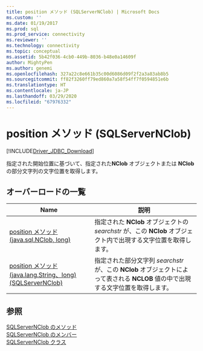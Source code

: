 ```yaml
---
title: position メソッド (SQLServerNClob) | Microsoft Docs
ms.custom: ''
ms.date: 01/19/2017
ms.prod: sql
ms.prod_service: connectivity
ms.reviewer: ''
ms.technology: connectivity
ms.topic: conceptual
ms.assetid: 5b42f036-4cb0-449b-8036-b48e0a14609f
author: MightyPen
ms.author: genemi
ms.openlocfilehash: 327a22c8e661b35c00d6086d09f2f2a3a83ab8b5
ms.sourcegitcommit: ff82f3260ff79ed860a7a58f54ff7f0594851e6b
ms.translationtype: HT
ms.contentlocale: ja-JP
ms.lasthandoff: 03/29/2020
ms.locfileid: "67976332"
---
```

# <a name="position-method-sqlservernclob"></a>position メソッド (SQLServerNClob)
[!INCLUDE[Driver_JDBC_Download](../../../includes/driver_jdbc_download.md)]

  指定された開始位置に基づいて、指定された**NClob** オブジェクトまたは **NClob** の部分文字列の文字位置を取得します。  
  
## <a name="overload-list"></a>オーバーロードの一覧  
  
|Name|説明|  
|----------|-----------------|  
|[position メソッド &#40;java.sql.NClob, long&#41;](../../../connect/jdbc/reference/position-method-java-sql-nclob-long.md)|指定された **NClob** オブジェクトの *searchstr* が、この **NClob** オブジェクト内で出現する文字位置を取得します。|  
|[position メソッド &#40;java.lang.String、long&#41; &#40;SQLServerNClob&#41;](../../../connect/jdbc/reference/position-method-java-lang-string-long-sqlservernclob.md)|指定された部分文字列 *searchstr* が、この **NClob** オブジェクトによって表される **NCLOB** 値の中で出現する文字位置を取得します。|  
  
## <a name="see-also"></a>参照  
 [SQLServerNClob のメソッド](../../../connect/jdbc/reference/sqlservernclob-methods.md)   
 [SQLServerNClob のメンバー](../../../connect/jdbc/reference/sqlservernclob-members.md)   
 [SQLServerNClob クラス](../../../connect/jdbc/reference/sqlservernclob-class.md)  
  
  
